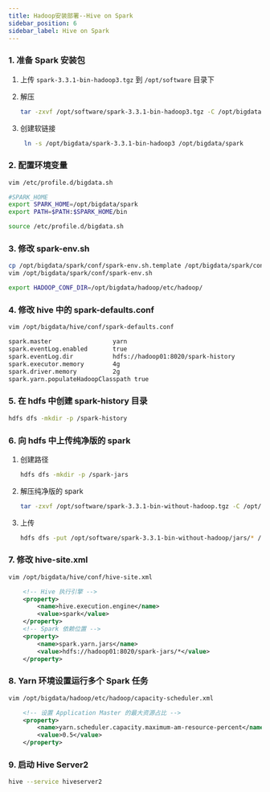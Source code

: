 ```yaml
---
title: Hadoop安装部署--Hive on Spark
sidebar_position: 6
sidebar_label: Hive on Spark
---
```


### 1. 准备 Spark 安装包

1. 上传 `spark-3.3.1-bin-hadoop3.tgz` 到 `/opt/software` 目录下

2. 解压

   ```bash
   tar -zxvf /opt/software/spark-3.3.1-bin-hadoop3.tgz -C /opt/bigdata
   ```

3. 创建软链接

   ```bash
    ln -s /opt/bigdata/spark-3.3.1-bin-hadoop3 /opt/bigdata/spark
    ```

### 2. 配置环境变量

```bash
vim /etc/profile.d/bigdata.sh
```

```bash
#SPARK_HOME
export SPARK_HOME=/opt/bigdata/spark
export PATH=$PATH:$SPARK_HOME/bin
```

```bash
source /etc/profile.d/bigdata.sh
```

### 3. 修改 spark-env.sh

```bash
cp /opt/bigdata/spark/conf/spark-env.sh.template /opt/bigdata/spark/conf/spark-env.sh
vim /opt/bigdata/spark/conf/spark-env.sh
```

```bash
export HADOOP_CONF_DIR=/opt/bigdata/hadoop/etc/hadoop/
```

### 4. 修改 hive 中的 spark-defaults.conf

```bash
vim /opt/bigdata/hive/conf/spark-defaults.conf
```

```bash
spark.master                 yarn
spark.eventLog.enabled       true
spark.eventLog.dir           hdfs://hadoop01:8020/spark-history
spark.executor.memory        4g
spark.driver.memory          2g
spark.yarn.populateHadoopClasspath true
```

### 5. 在 hdfs 中创建 spark-history 目录

```bash
hdfs dfs -mkdir -p /spark-history
```

### 6. 向 hdfs 中上传纯净版的 spark

1. 创建路径

    ```bash
    hdfs dfs -mkdir -p /spark-jars
    ```

2. 解压纯净版的 spark

    ```bash
    tar -zxvf /opt/software/spark-3.3.1-bin-without-hadoop.tgz -C /opt/software
    ```

3. 上传

    ```bash
    hdfs dfs -put /opt/software/spark-3.3.1-bin-without-hadoop/jars/* /spark-jars
    ```

### 7. 修改 hive-site.xml

```bash
vim /opt/bigdata/hive/conf/hive-site.xml
```

```xml
    <!-- Hive 执行引擎 -->
    <property>
        <name>hive.execution.engine</name>
        <value>spark</value>
    </property>
    <!-- Spark 依赖位置 -->
    <property>
        <name>spark.yarn.jars</name>
        <value>hdfs://hadoop01:8020/spark-jars/*</value>
    </property>
```

### 8. Yarn 环境设置运行多个 Spark 任务

```bash
vim /opt/bigdata/hadoop/etc/hadoop/capacity-scheduler.xml
```

```xml
    <!-- 设置 Application Master 的最大资源占比 -->
    <property>
        <name>yarn.scheduler.capacity.maximum-am-resource-percent</name>
        <value>0.5</value>
    </property>
```

### 9. 启动 Hive Server2

```bash
hive --service hiveserver2
```